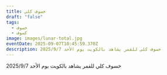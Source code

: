 ```yaml
---
title: خسوف كلي
draft: "false"
tags:
  - خسوف
  - كسوف
image: images/lunar-total.jpg
eventDate: 2025-09-07T10:45:59.370Z
description: خسوف كلي للقمر يشاهد بالكويت يوم الأحد 2025/9/7
---
```

خسوف كلي للقمر يشاهد بالكويت يوم الأحد 2025/9/7